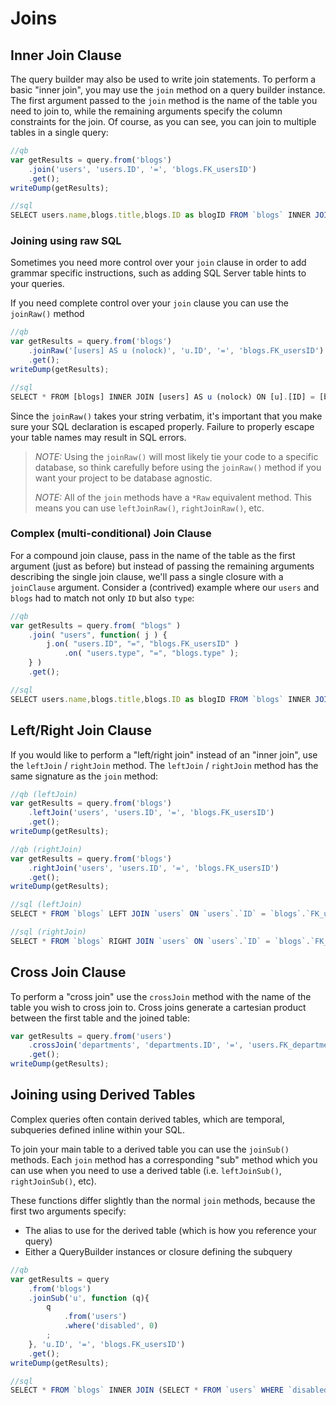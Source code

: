 # Joins

## Inner Join Clause

The query builder may also be used to write join statements. To perform a basic "inner join", you may use the `join` method on a query builder instance. The first argument passed to the `join` method is the name of the table you need to join to, while the remaining arguments specify the column constraints for the join. Of course, as you can see, you can join to multiple tables in a single query:

```javascript
//qb
var getResults = query.from('blogs')
    .join('users', 'users.ID', '=', 'blogs.FK_usersID')
    .get();
writeDump(getResults);

//sql
SELECT users.name,blogs.title,blogs.ID as blogID FROM `blogs` INNER JOIN `users` ON `users`.`ID` = `blogs`.`FK_usersID`
```

### Joining using raw SQL

Sometimes you need more control over your `join` clause in order to add grammar specific instructions, such as adding SQL Server table hints to your queries.

If you need complete control over your `join` clause you can use the `joinRaw()` method

```javascript
//qb
var getResults = query.from('blogs')
    .joinRaw('[users] AS u (nolock)', 'u.ID', '=', 'blogs.FK_usersID')
    .get();
writeDump(getResults);

//sql
SELECT * FROM [blogs] INNER JOIN [users] AS u (nolock) ON [u].[ID] = [blogs].[FK_usersID]
```

Since the `joinRaw()` takes your string verbatim, it's important that you make sure your SQL declaration is escaped properly. Failure to properly escape your table names may result in SQL errors.

> _NOTE:_ Using the `joinRaw()` will most likely tie your code to a specific database, so think carefully before using the `joinRaw()` method if you want your project to be database agnostic.
>
> _NOTE:_ All of the `join` methods have a `*Raw` equivalent method. This means you can use `leftJoinRaw()`, `rightJoinRaw()`, etc.

### Complex \(multi-conditional\) Join Clause

For a compound join clause, pass in the name of the table as the first argument \(just as before\) but instead of passing the remaining arguments describing the single join clause, we'll pass a single closure with a `joinClause` argument. Consider a \(contrived\) example where our `users` and `blogs` had to match not only `ID` but also `type`:

```javascript
//qb
var getResults = query.from( "blogs" )
    .join( "users", function( j ) {
        j.on( "users.ID", "=", "blogs.FK_usersID" )
            .on( "users.type", "=", "blogs.type" );
    } )
    .get();

//sql
SELECT users.name,blogs.title,blogs.ID as blogID FROM `blogs` INNER JOIN `users` ON `users`.`ID` = `blogs`.`FK_usersID` AND `users`.`type` = `blogs`.`type`
```

## Left/Right Join Clause

If you would like to perform a "left/right join" instead of an "inner join", use the `leftJoin` / `rightJoin` method. The `leftJoin` / `rightJoin` method has the same signature as the `join` method:

```javascript
//qb (leftJoin)
var getResults = query.from('blogs')
    .leftJoin('users', 'users.ID', '=', 'blogs.FK_usersID')
    .get();
writeDump(getResults);

//qb (rightJoin)
var getResults = query.from('blogs')
    .rightJoin('users', 'users.ID', '=', 'blogs.FK_usersID')
    .get();
writeDump(getResults);

//sql (leftJoin)
SELECT * FROM `blogs` LEFT JOIN `users` ON `users`.`ID` = `blogs`.`FK_usersID`

//sql (rightJoin)
SELECT * FROM `blogs` RIGHT JOIN `users` ON `users`.`ID` = `blogs`.`FK_usersID`
```

## Cross Join Clause

To perform a "cross join" use the `crossJoin` method with the name of the table you wish to cross join to. Cross joins generate a cartesian product between the first table and the joined table:

```javascript
var getResults = query.from('users')
    .crossJoin('departments', 'departments.ID', '=', 'users.FK_departmentID')
    .get();
writeDump(getResults);
```

## Joining using Derived Tables

Complex queries often contain derived tables, which are temporal, subqueries defined inline within your SQL.

To join your main table to a derived table you can use the `joinSub()` methods. Each `join` method has a corresponding "sub" method which you can use when you need to use a derived table \(i.e. `leftJoinSub()`, `rightJoinSub()`, etc\).

These functions differ slightly than the normal `join` methods, because the first two arguments specify:

* The alias to use for the derived table \(which is how you reference your query\)
* Either a QueryBuilder instances or closure defining the subquery

```javascript
//qb
var getResults = query
    .from('blogs')
    .joinSub('u', function (q){
        q
            .from('users')
            .where('disabled', 0)
        ;
    }, 'u.ID', '=', 'blogs.FK_usersID')
    .get();
writeDump(getResults);

//sql
SELECT * FROM `blogs` INNER JOIN (SELECT * FROM `users` WHERE `disabled` = 0) AS `u` ON `u`.`ID` = `blogs`.`FK_usersID`
```


